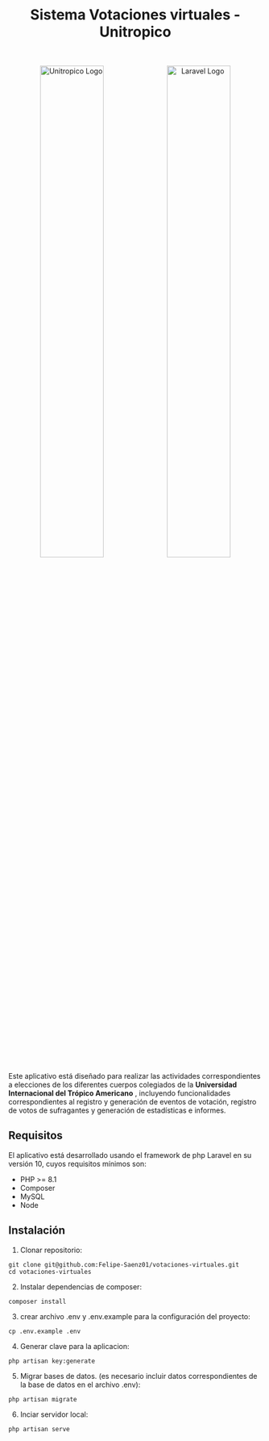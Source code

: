 <h1 align="center" >Sistema Votaciones virtuales - Unitropico</h1></br>
<p align="center"><a href="https://unitropico.edu.co" target="_blank"><img src="https://i.postimg.cc/GtJMcSLD/LOGO-1024x601.png" width=50% alt="Unitropico Logo"></a><a href="https://laravel.com" target="_blank"><img width=50% src="https://raw.githubusercontent.com/laravel/art/master/logo-lockup/5%20SVG/2%20CMYK/1%20Full%20Color/laravel-logolockup-cmyk-red.svg"  alt="Laravel Logo"></a></p></br>
<p>Este aplicativo está diseñado para realizar las actividades correspondientes a elecciones de  los diferentes cuerpos colegiados de la <strong>Universidad Internacional del Trópico Americano</strong> , incluyendo funcionalidades correspondientes al registro y generación de eventos de votación, registro de votos de sufragantes y generación de estadísticas e informes.</p>

## Requisitos

El aplicativo está desarrollado usando el framework de php Laravel en su versión 10, cuyos requisitos mínimos son:
- PHP >= 8.1
- Composer
- MySQL
- Node

## Instalación

1. Clonar repositorio:
```Git
git clone git@github.com:Felipe-Saenz01/votaciones-virtuales.git
cd votaciones-virtuales
```

2. Instalar dependencias de composer:
```
composer install
```

3. crear archivo .env y .env.example para la configuración del proyecto:
```
cp .env.example .env
```

4. Generar clave para la aplicacion:
```
php artisan key:generate
```

5. Migrar bases de datos. (es necesario incluir datos correspondientes de la base de datos en el archivo .env):
```
php artisan migrate
```

6. Inciar servidor local:
```
php artisan serve
```